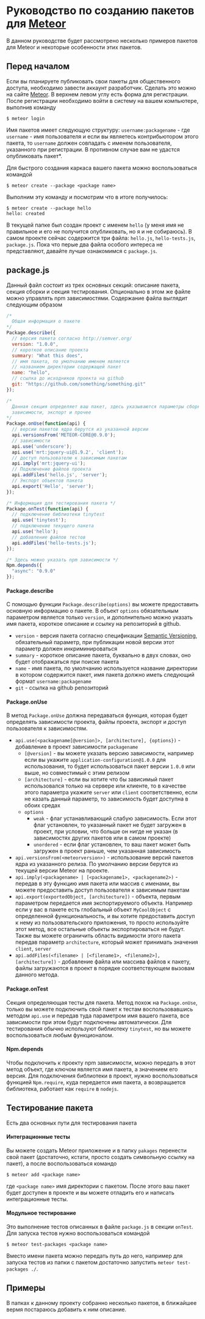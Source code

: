 # Руководство по созданию пакетов для [Meteor](https://www.meteor.com/)

В данном руководстве будет рассмотрено несколько примеров пакетов для Meteor и некоторые особенности этих пакетов.

## Перед началом

Если вы планируете публиковать свои пакеты для общественного доступа, необходимо завести аккаунт разработчик. Сделать это можно на сайте [Meteor](https://www.meteor.com/). В верхнем левом углу есть форма для регистрации. После регистрации необходимо войти в систему на вашем компьютере, выполнив команду

    $ meteor login

Имя пакетов имеет следующую структуру: `username:packagename` - где `username` - имя пользователя и если вы являетесь контрибьютором этого пакета, то `username` должен совпадать с именем пользователя, указанного при регистрации. В противном случае вам не удастся опубликовать пакет*.

Для быстрого создания каркаса вашего пакета можно воспользоваться командой

    $ meteor create --package <package name>

Выполним эту команду и посмотрим что в итоге получилось:

    $ meteor create --package hello
    hello: created

В текущей папке был создан проект с именем `hello` (у меня имя не правильное и его не получится опубликовать, но я и не собираюсь). В самом проекте сейчас содержится три файла: `hello.js`, `hello-tests.js`, `package.js`. Пока что перые два файла особого интереса не представляют, давайте лучше ознакомимся с `package.js`.

## package.js

Данный файл состоит из трех основных секций: описание пакета, секция сборки и секция тестирования. Опционально в этом же файле можно управлять npm зависимостями. Содержание файла выглядит следующим образом

```javascript
/*
  Общая информация о пакете
*/
Package.describe({
  // версия пакета согласно http://semver.org/
  version: "1.0.0",
  // короткое описание проекта
  summary: "What this does",
  // имя пакета, по умолчанию именем является
  // названием директории содержащей пакет
  name: "hello",
  // ссылка до исходников проекта на github
  git: "https://github.com/something/something.git"
});

/*
  Данная секция определяет ваш пакет, здесь указываются параметры сборки,
  зависимости, экспорт и прочее
*/
Package.onUse(function(api) {
  // версии пакетов ядра берутся из указанной версии
  api.versionsFrom('METEOR-CORE@0.9.0');
  // зависимости
  api.use('underscore');
  api.use('mrt:jquery-ui@1.9.2', 'client');
  // доступ пользователю к зависимым пакетам
  api.imply('mrt:jquery-ui');
  // Подключение файлов проекта
  api.addFiles('hello.js', 'server');
  // Экспорт объектов пакета
  api.export('Hello', 'server');
});

/* Информация для тестирования пакета */
Package.onTest(function(api) {
  // подключение библиотеки tinytest
  api.use('tinytest');
  // подключение текущего пакета
  api.use('hello');
  // добавление файлов тестов
  api.addFiles('hello-tests.js');
});

/* Здесь можно указать npm зависимости */
Npm.depends({
  "async": "0.9.0"
});
```

#### Package.describe

С помощью функции `Package.describe(options)` вы можете предоставить основную информацию о пакете. В объект `options` обязательным параметром является только `version`, и дополнительно можно указать имя пакета, короткое описание и ссылку на репозиторий в github.

* `version` - версия пакета согласно спецификации [Semantic Versioning](http://semver.org/), обязательный параметр, при публикации новой версии этот параметр должен инкриминироваться
* `summary` - короткое описание пакета, буквально в двух словах, оно будет отображаться при поиске пакета
* `name` - имя пакета, по умолчанию используется название директории в котором содержится пакет, имя пакета должно иметь следующий формат `username:packagename`
* `git` - ссылка на github репозиторий


#### Package.onUse

В метод `Package.onUse` должна передаваться функция, которая будет определять зависимости проекта, файлы проекта, экспорт и доступ пользователя к зависимостям.

* `api.use(<packagename[@version]>, [architecture], {options})` - добавление в проект зависимости `packagename`
  * `[@version]` - вы можете указать версию зависимости, например если вы укажите `application-configuration@1.0.0` для использования, то будет использоваться пакет версии `1.0.0` или выше, но совместимый с этим релизом
  * `[architecture]` - если вы хотите что бы зависимый пакет использовался только на сервере или клиенте, то в качестве этого параметра укажите `server` или `client` соответственно, если не казать данный параметр, то зависимость будет доступна в обоих средах
  * `options`
    * `weak` - флаг устанавливающий слабую зависимость. Если этот флаг установлен, то указанный пакет не будет загружен в проект, при условии, что больше он нигде не указан (в зависимостях других пакетов или в самом проекте)
    * `unordered` - если флаг установлен, то ваш пакет может быть загружен в проект раньше, чем указанная зависимость
* `api.versionsFrom(<meteorversion>)` - использование версий пакетов ядра из указанного релиза. По умолчанию версии берутся из текущей версии Meteor на проекте.
* `api.imply(<packagename> | [<packagename1>, <packagename2>)` - передав в эту функцию имя пакета или массив с именами, вы можете предоставить доступ пользователя к зависимым пакетам
* `api.export(exportedObject, [architecture])` - объекта, первым параметром передается имя экспортируемого объекта. Например если у вас в пакете есть глобальный объект `MyCoolObject` с определенной функциональность, и вы хотите предоставить доступ к нему из пользовательского приложения, то просто используйте этот метод, все остальные объекты экспортироваться не будут. Также вы можете ограничить область видимости этого пакета передав параметр `architecture`, который может принимать значения `client`, `server`
* `api.addFiles(<filename> | [<filename1>, <filename2>], [architecture])` - добавление файла или массива файлов к пакету, файлы загружаются в проект в порядке соответствующем вызовам данного метода.


#### Package.onTest

Секция определяющая тесты для пакета. Метод похож на `Package.onUse`, только вы можете подключить свой пакет к тестам воспользовавшись методом `api.use` и передав туда параметром имя вашего пакета, все зависимости при этом будут подключены автоматически. Для тестирования обычно используют библиотеку `tinytest`, но вы можете воспользоваться любым функционалом.


#### Npm.depends

Чтобы подключить к проекту npm зависимости, можно передать в этот метод объект, где ключом является имя пакета, а значением его версия. Для подключения библиотеки в проект, нужно воспользоваться функцией `Npm.require`, куда передается имя пакета, а возвращается библиотека, работает как `require` в `nodejs`.


## Тестирование пакета

Есть два основных пути для тестирования пакета


#### Интеграционные тесты

Вы можете создать Meteor приложение и в папку `pakages` перенести свой пакет (достаточно, кстати, просто создать символьную ссылку на пакет), а после воспользоваться командо

    $ meteor add <package name>

где `<package name>` имя директории с пакетом. После этого ваш пакет будет доступен в проекте и вы можете отладить его и написать интеграционные тесты.


#### Модульное тестирование

Это выполнение тестов описанных в файле `package.js` в секции `onTest`. Для запуска тестов нужно воспользоваться командой

    $ meteor test-packages <package name>

Вместо имени пакета можно передать путь до него, например для запуска тестов из папки с пакетом достаточно запустить `meteor test-packages ./`.


## Примеры

В папках к данному проекту собранно несколько пакетов, в ближайшее вермя постараюсь добавить к ним описание.

